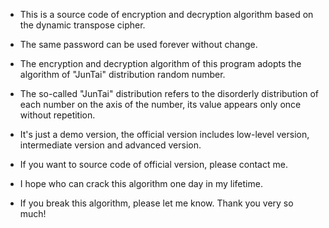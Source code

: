 * This is a source code of encryption and decryption algorithm based on the dynamic transpose cipher.
* The same password can be used forever without change.
* The encryption and decryption algorithm of this program adopts the algorithm of "JunTai" distribution random number.
* The so-called "JunTai" distribution refers to the disorderly distribution of each number on the axis of the number, its value appears only once without repetition.

* It's just a demo version, the official version includes low-level version, intermediate version and advanced version.
* If you want to source code of official version, please contact me.
* I hope who can crack this algorithm one day in my lifetime.
* If you break this algorithm, please let me know. Thank you very so much!